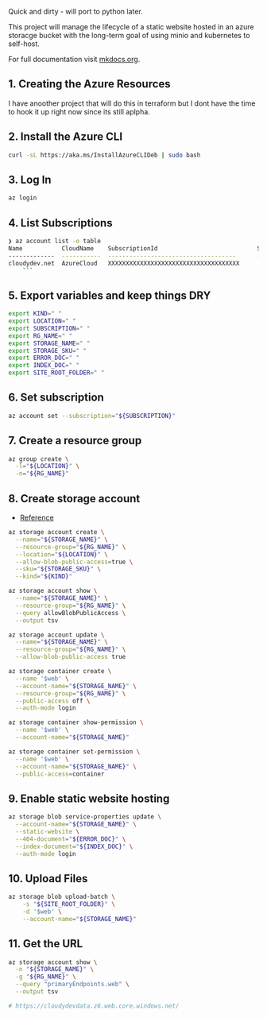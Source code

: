 Quick and dirty - will port to python later.

This project will manage the lifecycle of a static website hosted in an azure storacge bucket with the long-term goal of using minio and kubernetes to self-host.

For full documentation visit [mkdocs.org](https://www.mkdocs.org).


## 1. Creating the Azure Resources

I have anoother project that will do this in terraform but I dont have the time to hook it up right now since its still aplpha.


## 2. Install the Azure CLI

```zsh
curl -sL https://aka.ms/InstallAzureCLIDeb | sudo bash
```

## 3. Log In

```zsh
az login
```

## 4. List Subscriptions

```zsh
❯ az account list -o table                     
Name           CloudName    SubscriptionId                            State    IsDefault
-------------  -----------  ------------------------------------      -------  -----------
cloudydev.net  AzureCloud   XXXXXXXXXXXXXXXXXXXXXXXXXXXXXXXXXXXXX      Enabled  True
    ```
```

## 5. Export variables and keep things DRY
    
```bash
export KIND=" "
export LOCATION=" "
export SUBSCRIPTION=" "
export RG_NAME=" "
export STORAGE_NAME=" "
export STORAGE_SKU=" "
export ERROR_DOC=" "
export INDEX_DOC=" "
export SITE_ROOT_FOLDER=" "
```

## 6. Set subscription

```zsh
az account set --subscription="${SUBSCRIPTION}"
```

## 7. Create a resource group

```zsh
az group create \
  -l="${LOCATION}" \
  -n="${RG_NAME}"
```

## 8. Create storage account

- [Reference](https://docs.microsoft.com/en-us/rest/api/storagerp/srp_sku_types)

```zsh
az storage account create \
  --name="${STORAGE_NAME}" \
  --resource-group="${RG_NAME}" \
  --location="${LOCATION}" \
  --allow-blob-public-access=true \
  --sku="${STORAGE_SKU}" \
  --kind="${KIND}"

az storage account show \
  --name="${STORAGE_NAME}" \
  --resource-group="${RG_NAME}" \
  --query allowBlobPublicAccess \
  --output tsv

az storage account update \
  --name="${STORAGE_NAME}" \
  --resource-group="${RG_NAME}" \
  --allow-blob-public-access true

az storage container create \
  --name '$web' \
  --account-name="${STORAGE_NAME}" \
  --resource-group="${RG_NAME}" \
  --public-access off \
  --auth-mode login

az storage container show-permission \
  --name '$web' \
  --account-name="${STORAGE_NAME}"

az storage container set-permission \
  --name '$web' \
  --account-name="${STORAGE_NAME}" \
  --public-access=container
```

## 9. Enable static website hosting
 
```zsh
az storage blob service-properties update \
  --account-name="${STORAGE_NAME}" \
  --static-website \
  --404-document="${ERROR_DOC}" \
  --index-document="${INDEX_DOC}" \
  --auth-mode login
```

## 10. Upload Files
    
```zsh
az storage blob upload-batch \
    -s "${SITE_ROOT_FOLDER}" \
    -d '$web' \
    --account-name="${STORAGE_NAME}"
```

## 11. Get the URL

```zsh
az storage account show \
  -n "${STORAGE_NAME}" \
  -g "${RG_NAME}" \
  --query "primaryEndpoints.web" \
  --output tsv

# https://cloudydevdata.z6.web.core.windows.net/  
```

